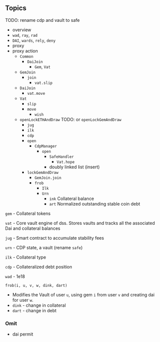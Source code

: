 ## Topics

TODO: rename cdp and vault to safe

-   overview
-   `wad`, `ray`, `rad`
-   `DAI`, `wards`, `rely`, `deny`
-   proxy
-   proxy action
    -   `Common`
        -   `DaiJoin`
            -   `Gem`, `Vat`
    -   `GemJoin`
        -   `join`
            -   `vat.slip`
    -   `DaiJoin`
        -   `vat.move`
    -   `Vat`
        -   `slip`
        -   `move`
            -   `wish`
    -   `openLockETHAndDraw` TODO: or `openLockGemAndDraw`
        -   `jug`
        -   `ilk`
        -   `cdp`
        -   `open`
            -   `CdpManager`
                -   `open`
                    -   `SafeHandler`
                        -   `Vat.hope`
                    -   doubly linked list (insert)
        -   `lockGemAndDraw`
            -   `GemJoin.join`
            -   `frob`
                -   `Ilk`
                -   `Urn`
                    -   `ink` Collateral balance
                    -   `art` Normalized outstanding stable coin debt

`gem` - Collateral tokens

`vat` - Core vault engine of dss. Stores vaults and tracks all the associated Dai and collateral balances

`jug` - Smart contract to accumulate stability fees

`urn` - CDP state, a vault (rename `safe`)

`ilk` - Collateral type

`cdp` - Collateralized debt position

`wad` - 1e18

`frob(i, u, v, w, dink, dart)`

-   Modifies the Vault of user `u`, using gem `i` from user `v` and creating dai for user `w`.
-   `dink` - change in collateral
-   `dart` - change in debt

### Omit

-   dai permit
